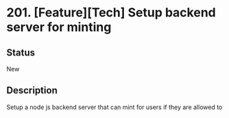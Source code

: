 # 201. [Feature][Tech] Setup backend server for minting

## Status

New

## Description

Setup a node js backend server that can mint for users if they are allowed to